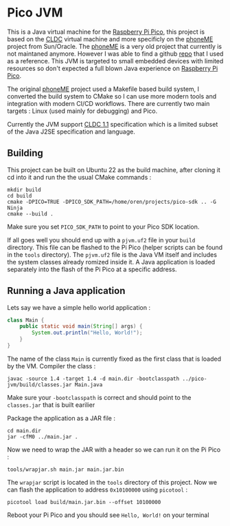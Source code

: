 # Pico JVM

This is a Java virtual machine for the [Raspberry Pi Pico](https://www.raspberrypi.com/products/raspberry-pi-pico/), this project is based on the [CLDC](https://en.wikipedia.org/wiki/Connected_Limited_Device_Configuration) virtual machine and more specificly on the [phoneME](https://phonej2me.github.io) project from Sun/Oracle. The [phoneME](https://phonej2me.github.io) is a very old project that currently is not maintaned anymore. However I was able to find a github [repo](https://github.com/magicus/phoneME) that I used as a reference. This JVM is targeted to small embedded devices with limited resources so don't expected a full blown Java experience on [Raspberry Pi Pico](https://www.raspberrypi.com/products/raspberry-pi-pico/).

The original [phoneME](https://phonej2me.github.io) project used a Makefile based build system, I converted the build system to CMake so I can use more modern tools and integration with modern CI/CD workflows. There are currently two main targets : Linux (used mainly for debugging) and Pico.

Currently the JVM support [CLDC 1.1](https://docs.oracle.com/javame/config/cldc/ref-impl/cldc1.1/jsr139/index.html) specification which is a limited subset of the Java  J2SE specification and language.

## Building

This project can be built on Ubuntu 22 as the build machine, after cloning it cd into it and run the the usual CMake commands :

```
mkdir build
cd build
cmake -DPICO=TRUE -DPICO_SDK_PATH=/home/oren/projects/pico-sdk .. -G Ninja
cmake --build .
```

Make sure you set `PICO_SDK_PATH` to point to your Pico SDK location.

If all goes well you should end up with a `pjvm.uf2` file in your `build` directory. This file can be flashed to the Pi Pico (helper scripts can be found in the `tools` directory). The `pjvm.uf2` file is the Java VM itself and includes the system classes already romized inside it. A Java application is loaded separately into the flash of the Pi Pico at a specific address.

## Running a Java application

Lets say we have a simple hello world application :

```java
class Main {
    public static void main(String[] args) {
        System.out.println("Hello, World!"); 
    }
}
```

The name of the class `Main` is currently fixed as the first class that is loaded by the VM. Compiler the class :

```
javac -source 1.4 -target 1.4 -d main.dir -bootclasspath ../pico-jvm/build/classes.jar Main.java
```

Make sure your `-bootclasspath` is correct and should point to the `classes.jar` that is built earilier

Package the application as a JAR file :

```
cd main.dir
jar -cfM0 ../main.jar .
```

Now we need to wrap the JAR with a header so we can run it on the Pi Pico :

```
tools/wrapjar.sh main.jar main.jar.bin
```

The `wrapjar` script is located in the `tools` directory of this project. Now we can flash the application to address `0x10100000` using `picotool` :

```
picotool load build/main.jar.bin --offset 10100000
```

Reboot your Pi Pico and you should see `Hello, World!` on your terminal
